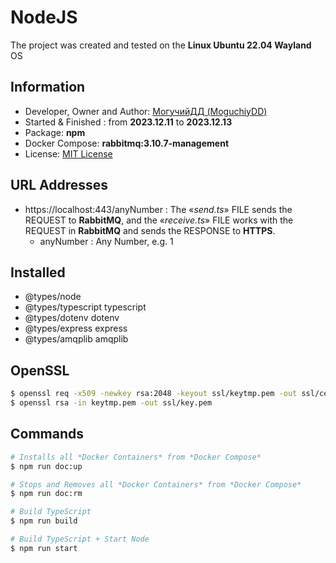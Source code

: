 # NodeJS
The project was created and tested on the **Linux Ubuntu 22.04 Wayland** OS

## Information
- Developer, Owner and Author: [МогучийДД (MoguchiyDD)](https://github.com/MoguchiyDD)
- Started & Finished : from **2023.12.11** to **2023.12.13**
- Package: **npm**
- Docker Compose: **rabbitmq:3.10.7-management**
- License: [MIT License](../../../LICENSE)

## URL Addresses
- https://localhost:443/anyNumber : The «*send.ts*» FILE sends the REQUEST to **RabbitMQ**, and the «*receive.ts*» FILE works with the REQUEST in **RabbitMQ** and sends the RESPONSE to **HTTPS**.
  - anyNumber : Any Number, e.g. 1

## Installed
- @types/node
- @types/typescript typescript
- @types/dotenv dotenv
- @types/express express
- @types/amqplib amqplib

## OpenSSL
```Bash
$ openssl req -x509 -newkey rsa:2048 -keyout ssl/keytmp.pem -out ssl/cert.pem -days 365
$ openssl rsa -in keytmp.pem -out ssl/key.pem
```

## Commands
```Bash
# Installs all *Docker Containers* from *Docker Compose*
$ npm run doc:up

# Stops and Removes all *Docker Containers* from *Docker Compose*
$ npm run doc:rm

# Build TypeScript
$ npm run build

# Build TypeScript + Start Node
$ npm run start
```
